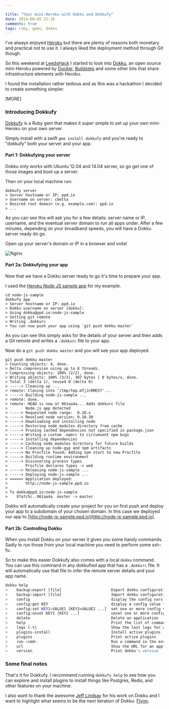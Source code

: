 ```yaml
---

title: "Your mini-Heroku with Dokku and Dokkufy"
date: 2014-08-05 22:16
comments: true
tags: ruby, gems, dokku
---
```


I've always enjoyed [Heroku](http://heroku.com) but there are plenty of reasons both monetary and practical not to use it. I always liked the deployment method through Git though.

So this weekend at [LeedsHack](http://leedshack.org) I started to look into [Dokku](https://github.com/progrium/dokku), an open source mini-Heroku powered by [Docker](https://www.docker.com/), [Buildstep](https://github.com/progrium/buildstep) and some other bits that share infrastructure elements with Heroku.

I found the installation rather tedious and as this was a hackathon I decided to create something simpler.

[MORE]

### Introducing Dokkufy

[Dokkufy](https://github.com/cbetta/dokkufy) is a Ruby gem that makes it super simple to set up your own mini-Heroku on your own server.

Simply install with a swift `gem install dokkufy` and you're ready to "dokkufy" both your server and your app.

#### Part 1: Dokkufying your server

Dokku only works with Ubuntu 12.04 and 14.04 server, so go get one of those images and boot up a server.

Then on your local machine run:

```
dokkufy server
> Server hostname or IP: ppd.io
> Username on server: cbetta
> Desired root domain (e.g. example.com): ppd.io
> ...
```

As you can see this will ask you for a few details: server name or IP, username, and the eventual server domain to run all apps under. After a few minutes, depending on your broadband speeds, you will have a Dokku server ready do go.

Open up your server's domain or IP in a browser and voila!

![Nginx](/images/blog/2014/nginx.png)

#### Part 2a: Dokkufying your app

Now that we have a Dokku server ready to go it's time to prepare your app.

I used the [Heroku Node JS sample app](https://github.com/heroku/node-js-sample) for my example.

```
cd node-js-sample
dokkufy app
> Server hostname or IP: ppd.io
> Dokku username on server [dokku]:
> Using dokku@ppd.io:node-js-sample
> Setting git remote
> Writing .dokkurc
> You can now push your app using `git push dokku master`
```

As you can see this simply asks for the details of your server and then adds a Git remote and writes a `.dokkurc` file to your app.

Now do a `git push dokku master` and you will see your app deployed.

```
git push dokku master
> Counting objects: 4, done.
> Delta compression using up to 8 threads.
> Compressing objects: 100% (2/2), done.
> Writing objects: 100% (3/3), 307 bytes | 0 bytes/s, done.
> Total 3 (delta 1), reused 0 (delta 0)
> -----> Cleaning up ...
> remote: Cloning into '/tmp/tmp.mTjJcRME5f'...
> -----> Building node-js-sample ...
> remote: done.
> remote: HEAD is now at 961aa4a... Adds dokkurc file
>        Node.js app detected
> -----> Requested node range:  0.10.x
> -----> Resolved node version: 0.10.30
> -----> Downloading and installing node
> -----> Restoring node_modules directory from cache
> -----> Pruning cached dependencies not specified in package.json
> -----> Writing a custom .npmrc to circumvent npm bugs
> -----> Installing dependencies
> -----> Caching node_modules directory for future builds
> -----> Cleaning up node-gyp and npm artifacts
> -----> No Procfile found; Adding npm start to new Procfile
> -----> Building runtime environment
> -----> Discovering process types
>        Procfile declares types -> web
> -----> Releasing node-js-sample ...
> -----> Deploying node-js-sample ...
> =====> Application deployed:
>        http://node-js-sample.ppd.io
>
> To dokku@ppd.io:node-js-sample
>    97a7c5c..961aa4a  master -> master
```

Dokku will automatically create your project for you on first push and deploy your app to a subdomain of your chosen domain. In this case we deployed our app to [http://node-js-sample.ppd.io](http://node-js-sample.ppd.io).

#### Part 2b: Controlling Dokku

When you install Dokku on your server it gives you some handy commands. Sadly to run those from your local machine you need to perform some ssh-fu.

So to make this easier Dokkufy also comes with a local `dokku` command. You can use this command in any dokkufied app that has a `.dokkurc` file. It will automatically use that file to infer the remote server details and your app name.

```bash
dokku help
>    backup:export [file]                      Export dokku configuration files
>    backup:import [file]                      Import dokku configuration files
>    config                                    display the config vars for an app
>    config:get KEY                            display a config value for an app
>    config:set KEY1=VALUE1 [KEY2=VALUE2 ...]  set one or more config vars
>    config:unset KEY1 [KEY2 ...]              unset one or more config vars
>    delete                                    Delete an application
>    help            						   Print the list of commands
>    logs [-t]                                 Show the last logs for an application (-t follows)
>    plugins-install 						   Install active plugins
>    plugins         						   Print active plugins
>    run <cmd>                                 Run a command in the environment of an application
>    url                                       Show the URL for an application
>    version                                   Print dokku's version
```

### Some final notes

That's it for Dokkufy. I recommend running `dokkufy help` to see how you can explore and install plugins to install things like Postgres, Redis, and other features on your machine.

I also want to thank the awesome [Jeff Lindsay](https://github.com/progrium) for his work on Dokku and I want to highlight what seems to be the next iteration of Dokku: [Flynn](https://flynn.io/).
